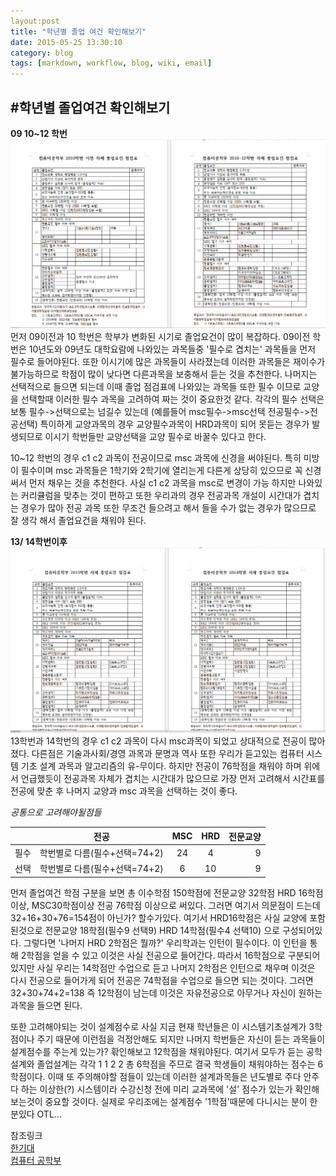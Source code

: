 ```yaml
---
layout:post
title: "학년별 졸업 여건 확인해보기"
date: 2015-05-25 13:30:10
category: blog
tags: [markdown, workflow, blog, wiki, email]
---
```


#학년별 졸업여건 확인해보기
----
**09 10~12 학번**
<br>
![요건표](./images/01.png)
<br>
먼저 09이전과 10 학번은 학부가 변화된 시기로 졸업요건이 많이 복잡하다. 09이전 학번은 10년도와 09년도 대학요람에 나와있는 과목들중 '필수로 겹치는'
과목들을 먼저 필수로 들어야된다. 또한 이시기에 많은 과목들이 사라졌는데 이러한 과목들은 재이수가 불가능하므로 학점이 많이 낮다면 다른과목을 보충해서
듣는 것을 추천한다. 나머지는 선택적으로 들으면 되는데 이때 졸업 점검표에 나와있는 과목들 또한 필수 이므로 교양을 선택할때 이러한 필수 과목을 고려하여
짜는 것이 중요한것 같다. 각각의 필수 선택은 보통 필수->선택으로는 넘길수 있는데 (예를들어 msc필수->msc선택 전공필수->전공선택) 특이하게 교양과목의
경우 교양필수과목이 HRD과목이 되어 못듣는 경우가 발생되므로 이시기 학번들만 교양선택을 교양 필수로 바꿀수 있다고 한다.

10~12 학번의 경우  c1 c2 과목이 전공이므로 msc 과목에 신경을 써야된다. 특히 미방이 필수이며 msc 과목들은 1학기와 2학기에 열리는게 다른게 상당히
있으므로 꼭 신경 써서 먼저 채우는 것을 추천한다. 사실 c1 c2 과목을 msc로 변경이 가능 하지만 나와있는 커리큘럼을 맞추는 것이 편하고 또한 우리과의 경우 
전공과목 개설이 시간대가 겹치는 경우가 많아 전공 과목 또한 무조건 들으려고 해서 들을 수가 없는 경우가 많으므로 잘 생각 해서 졸업요건을 채워야 된다.

**13/ 14학번이후**
<br>
![요건표](./images/02.png)
<br>
13학번과 14학번의 경우 c1 c2 과목이 다시 msc과목이 되었고 상대적으로 전공이 많아 졌다. 다른점은 기술과사회/경영 과목과 문명과 역사 또한 우리가 듣고있는
컴퓨터 시스템 기초 설계 과목과 알고리즘의 유-무이다. 하지만 전공이 76학점을 채워야 하며 위에서 언급했듯이 전공과목 자체가 겹치는 시간대가 많으므로
가장 먼저 고려해서 시간표를 전공에 맞춘 후 나머지 교양과 msc 과목을 선택하는 것이 좋다. 



*공통으로 고려해야될점들*

|    |전공                         | MSC | HRD | 전문교양|
|----|:---------------------------:|:---:|:---:|--------:|
|필수|학번별로 다름(필수+선택=74+2)| 24  | 4   |  9      |
|선택|학번별로 다름(필수+선택=74+2)| 6   | 10  |  9      |

먼저 졸업여건 학점 구분을 보면 총 이수학점 150학점에 전문교양 32학점 HRD 16학점이상, MSC30학점이상 전공 76학점 이상으로 써있다. 그러면 여기서 의문점이
드는데 32+16+30+76=154점이 아닌가? 할수가있다. 여기서 HRD16학점은 사실 교양에 포함된것으로 전문교양 18학점(필수9 선택9) HRD 14학점(필수4 선택10) 으로
구성되어있다. 그렇다면 '나머지 HRD 2학점은 뭘까?' 우리학과는 인턴이 필수이다. 이 인턴을 통해 2학점을 얻을 수 있고 이것은 사실 전공으로 들어간다. 따라서
16학점으로 구분되어있지만 사실 우리는 14학점만 수업으로 듣고 나머지 2학점은 인턴으로 채우며 이것은 다시 전공으로 들어가게 되어 전공은 74학점을 수업으로
들으면 되는 것이다. 그러면 32+30+74+2=138 즉 12학점이 남는데 이것은 자유전공으로 아무거나 자신이 원하는 과목을 들으면 된다.

또한 고려해야되는 것이 설계점수로 사실 지금 현재 학년들은 이 시스템기초설계가 3학점이나 주기 때문에 이런점을 걱정안해도 되지만 나머지 학번들은 자신이
듣는 과목들이 설계점수를 주는게 있는가? 홖인해보고 12학점을 채워야된다. 여기서 모두가 듣는 공학설계와 졸업설계는 각각 1 1 2 2 총 6학점을 주므로 결국 
학생들이 채워야하는 점수는 6학점이다. 이때 또 주의해야할 점들이 있는데 이러한 설계과목들은 년도별로 주다 안주다 하는 이상한(?) 시스템이라 수강신청
전에 미리 교과목에 '설' 점수가 있는가 확인해보는것이 중요할 것이다. 실제로 우리조에는 설계점수 '1학점'때문에 다니시는 분이 한분있다 OTL...


참조링크
<br> 
[한기대](http://www.koreatech.ac.kr)
<br>
[컴퓨터 공학부](http://cse.koreatech.ac.kr)
  
